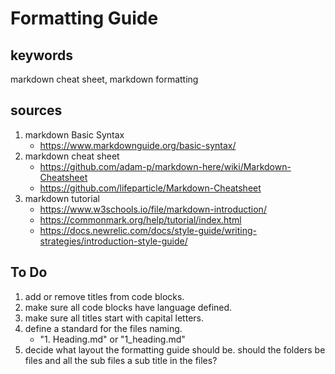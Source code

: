 # Formatting Guide

## keywords

markdown cheat sheet, markdown formatting

## sources

1. markdown Basic Syntax
   - https://www.markdownguide.org/basic-syntax/
2. markdown cheat sheet
   - https://github.com/adam-p/markdown-here/wiki/Markdown-Cheatsheet
   - https://github.com/lifeparticle/Markdown-Cheatsheet
3. markdown tutorial
   - https://www.w3schools.io/file/markdown-introduction/
   - https://commonmark.org/help/tutorial/index.html
   - https://docs.newrelic.com/docs/style-guide/writing-strategies/introduction-style-guide/

## To Do

1. add or remove titles from code blocks.
2. make sure all code blocks have language defined.
3. make sure all titles start with capital letters.
4. define a standard for the files naming.
   - "1. Heading.md" or "1_heading.md"
5. decide what layout the formatting guide should be. should the folders be files and all the sub files a sub title in the files?
